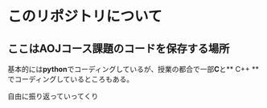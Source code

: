 # このリポジトリについて
## ここはAOJコース課題のコードを保存する場所

基本的には**python**でコーディングしているが、授業の都合で一部**C**と** C++ **でコーディングしているところもある。

自由に振り返っていってくり
